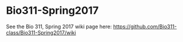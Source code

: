 # Bio311-Spring2017

See the Bio 311, Spring 2017 wiki page here: https://github.com/Bio311-class/Bio311-Spring2017/wiki
